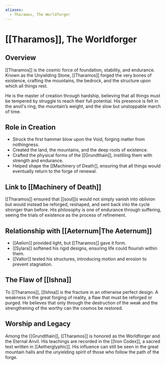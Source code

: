 ```yaml
---
aliases:
  - Tharamos, The Worldforger
---
```


# [[Tharamos]], The Worldforger

## Overview
[[Tharamos]] is the cosmic force of foundation, stability, and endurance. Known as the Unyielding Stone, [[Tharamos]] forged the very bones of existence, crafting the mountains, the bedrock, and the structure upon which all things rest.

He is the master of creation through hardship, believing that all things must be tempered by struggle to reach their full potential. His presence is felt in the anvil's ring, the mountain’s weight, and the slow but unstoppable march of time.

## Role in Creation
- Struck the first hammer blow upon the Void, forging matter from nothingness.
- Created the land, the mountains, and the deep roots of existence.
- Crafted the physical forms of the [[Grundthain]], instilling them with strength and endurance.
- Helped shape the [[Machinery of Death]], ensuring that all things would eventually return to the forge of renewal.

## Link to [[Machinery of Death]]
[[Tharamos]] ensured that [[soul]]s would not simply vanish into oblivion but would instead be reforged, reshaped, and sent back into the cycle stronger than before. His philosophy is one of endurance through suffering, seeing the trials of existence as the process of refinement.

## Relationship with [[Aeternum|The Aeternum]]
- [[Aelion]] provided light, but [[Tharamos]] gave it form.
- [[Sylara]] softened his rigid designs, ensuring life could flourish within them.
- [[Valtor]] tested his structures, introducing motion and erosion to prevent stagnation.

## The Flaw of [[Ishna]]
To [[Tharamos]], [[Ishna]] is the fracture in an otherwise perfect design. A weakness in the great forging of reality, a flaw that must be reforged or purged. He believes that only through the destruction of the weak and the strengthening of the worthy can the cosmos be restored.

## Worship and Legacy
Among the [[Grundthain]], [[Tharamos]] is honored as the Worldforger and the Eternal Anvil. His teachings are recorded in the [[Iron Codex]], a sacred text written in [[Aetherglyphic]]. His influence can still be seen in the great mountain halls and the unyielding spirit of those who follow the path of the forge.
